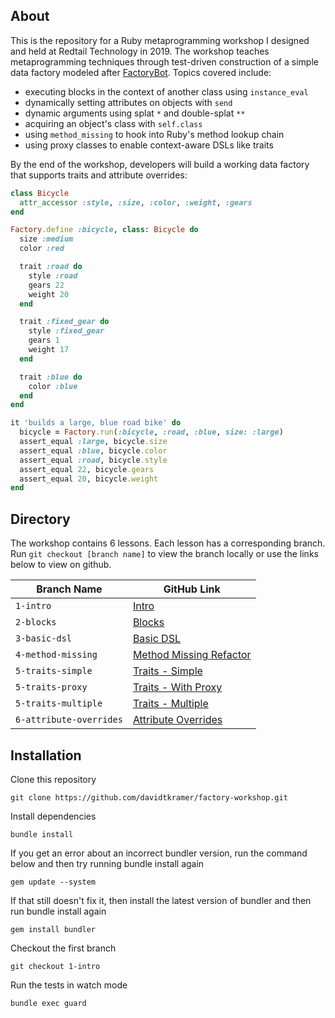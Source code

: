 ## About

This is the repository for a Ruby metaprogramming workshop I designed and held at Redtail Technology in 2019. The workshop teaches metaprogramming techniques through test-driven construction of a simple data factory modeled after [FactoryBot](https://github.com/thoughtbot/factory_bot). Topics covered include:

- executing blocks in the context of another class using `instance_eval`
- dynamically setting attributes on objects with `send`
- dynamic arguments using splat `*` and double-splat `**`
- acquiring an object's class with `self.class`
- using `method_missing` to hook into Ruby's method lookup chain
- using proxy classes to enable context-aware DSLs like traits

By the end of the workshop, developers will build a working data factory that supports traits and attribute overrides:

```ruby
class Bicycle
  attr_accessor :style, :size, :color, :weight, :gears
end

Factory.define :bicycle, class: Bicycle do
  size :medium
  color :red

  trait :road do
    style :road
    gears 22
    weight 20
  end

  trait :fixed_gear do
    style :fixed_gear
    gears 1
    weight 17
  end

  trait :blue do
    color :blue
  end
end

it 'builds a large, blue road bike' do
  bicycle = Factory.run(:bicycle, :road, :blue, size: :large)
  assert_equal :large, bicycle.size
  assert_equal :blue, bicycle.color
  assert_equal :road, bicycle.style
  assert_equal 22, bicycle.gears
  assert_equal 20, bicycle.weight
end
```

## Directory

The workshop contains 6 lessons. Each lesson has a corresponding branch. Run `git checkout [branch name]` to view the branch locally or use the links below to view on github.

| Branch Name | GitHub Link |
| --- | --- |
| `1-intro` | [Intro](https://github.com/davidtkramer/factory-workshop/tree/1-intro) |
| `2-blocks` | [Blocks](https://github.com/davidtkramer/factory-workshop/tree/2-blocks) |
| `3-basic-dsl` | [Basic DSL](https://github.com/davidtkramer/factory-workshop/tree/3-basic-dsl) |
| `4-method-missing` | [Method Missing Refactor](https://github.com/davidtkramer/factory-workshop/tree/4-method-missing) |
| `5-traits-simple` | [Traits - Simple](https://github.com/davidtkramer/factory-workshop/tree/5-traits-simple) |
| `5-traits-proxy` | [Traits - With Proxy](https://github.com/davidtkramer/factory-workshop/tree/5-traits-proxy) |
| `5-traits-multiple` | [Traits - Multiple](https://github.com/davidtkramer/factory-workshop/tree/5-traits-multiple) |
| `6-attribute-overrides` | [Attribute Overrides](https://github.com/davidtkramer/factory-workshop/tree/6-attribute-overrides) |

## Installation

Clone this repository

```
git clone https://github.com/davidtkramer/factory-workshop.git
```

Install dependencies

```
bundle install
```

If you get an error about an incorrect bundler version, run the command below and then try running bundle install again

```
gem update --system
```

If that still doesn't fix it, then install the latest version of bundler and then run bundle install again

```
gem install bundler
```

Checkout the first branch

```
git checkout 1-intro
```

Run the tests in watch mode

```
bundle exec guard
```
